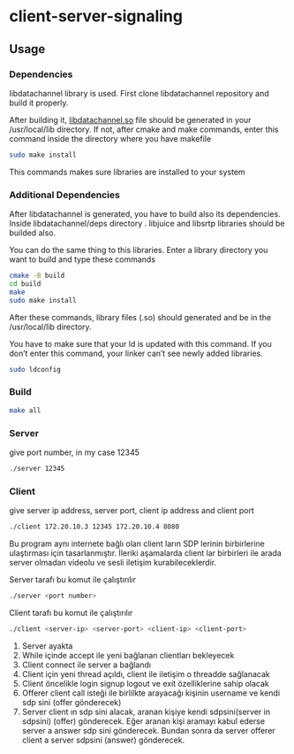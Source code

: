 # client-server-signaling

## Usage

### Dependencies

libdatachannel library is used. First clone libdatachannel repository and build it properly. 

After building it, [libdatachannel.so](http://libdatachannel.so) file should be generated in your /usr/local/lib directory. If not, after cmake and make commands, enter this command inside the directory where you have makefile

```bash
sudo make install
```

This commands makes sure libraries are installed to your system

### Additional Dependencies

After libdatachannel is generated, you have to build also its dependencies. Inside libdatachannel/deps directory . libjuice and libsrtp libraries should be builded also.

You can do the same thing to this libraries. Enter a library directory you want to build and type these commands

```bash
cmake -B build
cd build
make
sudo make install
```

After these commands, library files (.so) should generated and be in the /usr/local/lib directory.

You have to make sure that your ld is updated with this command. If you don’t enter this command, your linker can’t see newly added libraries.

```bash
sudo ldconfig
```

### Build

```bash
make all
```

### Server

give port number, in my case 12345

```bash
./server 12345 
```

### Client

give server ip address, server port, client ip address and client port

```bash
./client 172.20.10.3 12345 172.20.10.4 8080
```

Bu program aynı internete bağlı olan client ların SDP lerinin birbirlerine ulaştırması için tasarlanmıştır. İleriki aşamalarda client lar birbirleri ile arada server olmadan videolu ve sesli iletişim kurabileceklerdir.

Server tarafı bu komut ile çalıştırılır

```bash
./server <port number>
```

Client  tarafı bu komut ile çalıştırılır

```bash
./client <server-ip> <server-port> <client-ip> <client-port>
```

1. Server ayakta
2. While içinde accept ile yeni bağlanan clientları bekleyecek
3. Client connect ile server a bağlandı
4. Client için yeni thread açıldı, client ile iletişim o threadde sağlanacak
5. Client öncelikle login signup logout ve exit özelliklerine sahip olacak
6. Offerer client call isteği ile birlilkte arayacağı kişinin username ve kendi sdp sini (offer gönderecek)
7. Server client ın sdp sini alacak, aranan kişiye kendi sdpsini(server in sdpsini) (offer) gönderecek. Eğer aranan kişi aramayı kabul ederse server a answer sdp sini gönderecek. Bundan sonra da server offerer client a server sdpsini (answer) gönderecek.